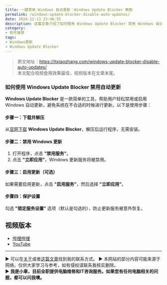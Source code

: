 ```yaml
---
title: 一键禁用 Windows 自动更新：Windows Update Blocker 教程
permalink: /windows-update-blocker-disable-auto-updates/
date: 2024-12-13 23:46:55
description: 这篇文章介绍了如何使用 Windows Update Blocker 禁用 Windows 自动更新。通过简单的几步操作，用户可以轻松禁用或启用更新服务，并保护设置避免自动恢复。
category:
- 软件推荐
tags:
- Windows更新
- Windows Update Blocker
---
```


> 原文地址：<https://itxiaozhang.com/windows-update-blocker-disable-auto-updates/>  
> 本文配合视频食用效果最佳，视频版本在文章末尾。

### 如何使用 **Windows Update Blocker** 禁用自动更新

**Windows Update Blocker** 是一款简单的工具，帮助用户轻松禁用或启用 Windows 自动更新，避免系统在不合适的时候进行更新。以下是使用步骤：

#### 步骤一：下载并解压

从[官网下载](https://www.sordum.org/9470/windows-update-blocker-v1-8/) **Windows Update Blocker**，解压后运行程序，无需安装。

#### 步骤二：禁用 Windows 更新

1. 打开程序，点击 **"禁用服务"**。
2. 点击 **"立即应用"**，Windows 更新服务将被禁用。

#### 步骤三：启用更新（可选）

如果需要启用更新，点击 **"启用服务"**，然后选择 **"立即应用"**。

#### 步骤四：保护设置

勾选 **"锁定服务设置"** 选项（默认是勾选的），防止更新服务被意外恢复。

## 视频版本

- [哔哩哔哩](https://space.bilibili.com/3546607630944387)
- [YouTube](https://www.youtube.com/@itxiaozhang)

---
▶ 可以在[关于](https://itxiaozhang.com/about/)或者[这篇文章](https://itxiaozhang.com/about-computer-repair-services-with-me/)找到我的联系方式。
▶ 本网站的部分内容可能来源于网络，仅供大家学习与参考，如有侵权请联系我核实删除。  
▶ **我是小章，目前全职提供电脑维修和IT咨询服务。如果您有任何电脑相关的问题，都可以问我噢。**  
